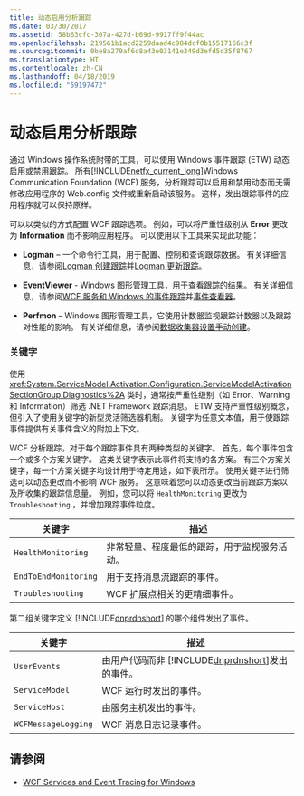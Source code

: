 ```yaml
---
title: 动态启用分析跟踪
ms.date: 03/30/2017
ms.assetid: 58b63cfc-307a-427d-b69d-9917ff9f44ac
ms.openlocfilehash: 219561b1acd2259daad4c984dcf0b15517166c3f
ms.sourcegitcommit: 0be8a279af6d8a43e03141e349d3efd5d35f8767
ms.translationtype: HT
ms.contentlocale: zh-CN
ms.lasthandoff: 04/18/2019
ms.locfileid: "59197472"
---
```

# <a name="dynamically-enabling-analytic-tracing"></a>动态启用分析跟踪
通过 Windows 操作系统附带的工具，可以使用 Windows 事件跟踪 (ETW) 动态启用或禁用跟踪。 所有[!INCLUDE[netfx_current_long](../../../../../includes/netfx-current-long-md.md)]Windows Communication Foundation (WCF) 服务，分析跟踪可以启用和禁用动态而无需修改应用程序的 Web.config 文件或重新启动该服务。 这样，发出跟踪事件的应用程序就可以保持原样。  
  
 可以以类似的方式配置 WCF 跟踪选项。 例如，可以将严重性级别从 **Error** 更改为 **Information** 而不影响应用程序。 可以使用以下工具来实现此功能：  
  
-   **Logman** – 一个命令行工具，用于配置、控制和查询跟踪数据。 有关详细信息，请参阅[Logman 创建跟踪](https://go.microsoft.com/fwlink/?LinkId=165426)并[Logman 更新跟踪](https://go.microsoft.com/fwlink/?LinkId=165427)。  
  
-   **EventViewer** - Windows 图形管理工具，用于查看跟踪的结果。 有关详细信息，请参阅[WCF 服务和 Windows 的事件跟踪](../../../../../docs/framework/wcf/samples/wcf-services-and-event-tracing-for-windows.md)并[事件查看器](https://go.microsoft.com/fwlink/?LinkId=165428)。  
  
-   **Perfmon** – Windows 图形管理工具，它使用计数器监视跟踪计数器以及跟踪对性能的影响。 有关详细信息，请参阅[数据收集器设置手动创建](https://go.microsoft.com/fwlink/?LinkId=165429)。  
  
### <a name="keywords"></a>关键字  
 使用 <xref:System.ServiceModel.Activation.Configuration.ServiceModelActivationSectionGroup.Diagnostics%2A> 类时，通常按严重性级别（如 Error、Warning 和 Information）筛选 .NET Framework 跟踪消息。 ETW 支持严重性级别概念，但引入了使用关键字的新型灵活筛选器机制。 关键字为任意文本值，用于使跟踪事件提供有关事件含义的附加上下文。  
  
 WCF 分析跟踪，对于每个跟踪事件具有两种类型的关键字。 首先，每个事件包含一个或多个方案关键字。 这类关键字表示此事件将支持的各方案。 有三个方案关键字，每一个方案关键字均设计用于特定用途，如下表所示。 使用关键字进行筛选可以动态更改而不影响 WCF 服务。 这意味着您可以动态更改当前跟踪方案以及所收集的跟踪信息量。 例如，您可以将 `HealthMonitoring` 更改为 `Troubleshooting` ，并增加跟踪事件粒度。  
  
|关键字|描述|  
|-------------|-----------------|  
|`HealthMonitoring`|非常轻量、程度最低的跟踪，用于监视服务活动。|  
|`EndToEndMonitoring`|用于支持消息流跟踪的事件。|  
|`Troubleshooting`|WCF 扩展点相关的更精细事件。|  
  
 第二组关键字定义 [!INCLUDE[dnprdnshort](../../../../../includes/dnprdnshort-md.md)] 的哪个组件发出了事件。  
  
|关键字|描述|  
|-------------|-----------------|  
|`UserEvents`|由用户代码而非 [!INCLUDE[dnprdnshort](../../../../../includes/dnprdnshort-md.md)]发出的事件。|  
|`ServiceModel`|WCF 运行时发出的事件。|  
|`ServiceHost`|由服务主机发出的事件。|  
|`WCFMessageLogging`|WCF 消息日志记录事件。|  
  
## <a name="see-also"></a>请参阅

- [WCF Services and Event Tracing for Windows](../../../../../docs/framework/wcf/samples/wcf-services-and-event-tracing-for-windows.md)
